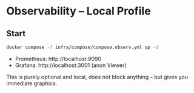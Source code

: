 # Observability – Local Profile

## Start
```bash
docker compose -f infra/compose/compose.observ.yml up -d
```

- Prometheus: http://localhost:9090
- Grafana:    http://localhost:3001 (anon Viewer)

This is purely optional and local, does not block anything – but gives you immediate graphics.
